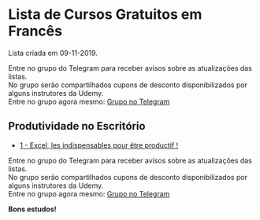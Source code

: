 # Lista de Cursos Gratuitos em Francês

Lista criada em 09-11-2019.

Entre no grupo do Telegram para receber avisos sobre as atualizações das listas.  
No grupo serão compartilhados cupons de desconto disponibilizados por alguns instrutores da Udemy.  
Entre no grupo agora mesmo: [Grupo no Telegram](http://bit.ly/2UvKbVX)


## Produtividade no Escritório
 - [ 1 - Excel, les indispensables pour être productif !](https://www.udemy.com/course/excel-les-indispensables-pour-etre-productif/?deal_code=UDEAFFOPP1119&LSNPUBID=FYTGsFWqJEA&ranEAID=FYTGsFWqJEA&ranMID=39197&ranSiteID=FYTGsFWqJEA-IqMpqvz4ffJRssztOnRGXA)


Entre no grupo do Telegram para receber avisos sobre as atualizações das listas.  
No grupo serão compartilhados cupons de desconto disponibilizados por alguns instrutores da Udemy.  
Entre no grupo agora mesmo: [Grupo no Telegram](http://bit.ly/2UvKbVX)


**Bons estudos!**
